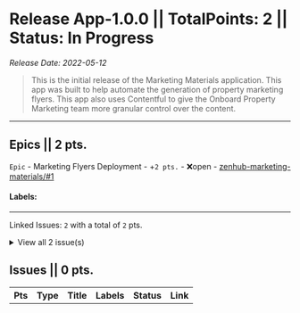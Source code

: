 # Release App-1.0.0 || TotalPoints: 2 || Status: In Progress
_Release Date: 2022-05-12_
 > This is the initial release of the Marketing Materials application.
This app was built to help automate the generation of property marketing flyers.
This app also uses Contentful to give the Onboard Property Marketing team more granular control over the content.
---
## Epics || 2 pts.
 `Epic` - Marketing Flyers Deployment - +`2 pts.` - :x:open - [zenhub-marketing-materials/#1](https://github.com/OnboardRS/zenhub-marketing-materials/issues/1)
 > 

#### Labels: 
---
Linked Issues: `2` with a total of `2` pts.
<details><summary>View all 2 issue(s)</summary>
<p>
<table>
<tr><th>Pts</th><th>Type</th><th>Title</th><th>Labels</th><th>Status</th><th>Link</th></tr>
<tr><td>+0</td><td>Issue</td><td>Update Login UI on Marketing Flyers.</td><td></td><td>:x:open</td><td><a href="https://github.com/OnboardRS/zenhub-marketing-materials/issues/2">zenhub-marketing-materials/#2</a></td> </tr>
<tr><td>+2</td><td>Issue</td><td>Docker and Build</td><td></td><td>:x:open</td><td><a href="https://github.com/OnboardRS/zenhub-marketing-materials/issues/6">zenhub-marketing-materials/#6</a></td> </tr>
</table>
</p>
</details>



## Issues || 0 pts.
<table>
<tr><th>Pts</th><th>Type</th><th>Title</th><th>Labels</th><th>Status</th><th>Link</th></tr>
</table>
